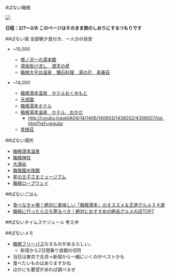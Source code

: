 #ぱない箱根

<img src="http://livedoor.4.blogimg.jp/jin115/imgs/2/0/207606b4.jpg"></img>

**日程：2/7〜2/8**
**このページはそのまま旅のしおりにするつもりです**

##ぱない宿
全部朝夕食付き、一人分の目安

- ~10,000
	- [塔ノ沢一の湯本館](http://travel.yahoo.co.jp/dhotel/shisetsu/HT10012681/?ci=20160207&co=20160208&rm=1&adlt=2&pmax=9&bfd=1)
	- [源泉掛け流し　満天の星](http://travel.yahoo.co.jp/dhotel/shisetsu/HT10026203/?ci=20160207&co=20160208&rm=1&adlt=2&pmax=9&bfd=1)
	- [箱根大平台温泉　懐石料理　湯の花　喜春荘](http://travel.yahoo.co.jp/dhotel/shisetsu/HT10026204/?ci=20160207&co=20160208&rm=1&adlt=2&pmax=11&bfd=1)

- ~14,000 
	- [箱根湯本温泉　ホテルおくゆもと](http://hotel.travel.rakuten.co.jp/hotelinfo/plan/5081?f_tscm_flg=&f_tel=&f_teikei=&f_nen1=2016&f_tuki1=02&f_hi1=07&f_nen2=2016&f_tuki2=02&f_hi2=08&f_heya_su=1&f_otona_su=2&f_s1=0&f_s2=0&f_y1=0&f_y2=0&f_y3=0&f_y4=0&f_kin=&f_kin2=0&f_squeezes=&f_static=1) 
	- [天成園](http://travel.yahoo.co.jp/dhotel/shisetsu/HT10010570/?ci=20160207&co=20160208&rm=1&adlt=2&pmax=11&bfd=1)
	- [箱根湯本ホテル](http://travel.yahoo.co.jp/dhotel/shisetsu/HT10011516/?ci=20160207&co=20160208&rm=1&adlt=2&pmax=11&bfd=1)
	- [箱根湯本温泉　ホテル　おかだ](http://travel.rakuten.co.jp/HOTEL/19684/19684.html)
		- http://rurubu.travel/A04/14/1406/140603/1438202/4306007/list.html?ref=regular
    - [青巒荘](http://rurubu.travel/A04/14/1406/140615/1438403/4326012/list.html?ref=regular)

##ぱない場所

- [箱根湯本温泉](http://www.hakoneyumoto.com/)
- [箱根神社](http://hakonejinja.or.jp/)
- [大涌谷](http://www.owakudani.com/)
- [箱根園水族館](http://www.princehotels.co.jp/amuse/hakone-en/suizokukan/)
- [星の王子さまミュージアム](http://www.tbs.co.jp/l-prince/)
- [箱根ロープウェイ](http://www.hakoneropeway.co.jp/)

##ぱないごはん

- [食べなきゃ損！絶対に美味しい「箱根湯本」のオススメ＆王道グルメ３４選](http://find-travel.jp/article/661)
- [箱根に行ったら立ち寄るべき！絶対におすすめの絶品グルメの店TOP7](https://retrip.jp/articles/4048/)

##ぱないタイムスケジュール
考え中


##ぱないメモ

- [箱根フリーパス](http://www.hakonenavi.jp/ticket/before/hakonefree01/ab_hakonefree01/)なるものがあるらしい。
	- 新宿から2日間乗り放題の切符 
- 当日は東京で合流→新宿から一緒にいくのがベストかも
- 食べたいものはありますかね
- ほかにも要望があれば調べるぜ